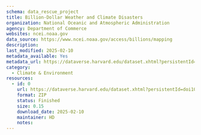 ```yaml
---
schema: data_rescue_project 
title: Billion-Dollar Weather and Climate Disasters
organization: National Oceanic and Atmospheric Administration
agency: Department of Commerce
websites: ncei.noaa.gov
data_source: https://www.ncei.noaa.gov/access/billions/mapping
description: 
last_modified: 2025-02-10
metadata_available: Yes
metadata_url: https://dataverse.harvard.edu/dataset.xhtml?persistentId=doi10.7910/DVN/WFMZWP&version=DRAFT
category:
  - Climate & Environment 
resources:
  - id: 0
    url: https://dataverse.harvard.edu/dataset.xhtml?persistentId=doi10.7910/DVN/WFMZWP&version
    format: ZIP
    status: Finished
    size: 0.15
    download_date: 2025-02-10
    maintainer: HD
    notes: 
---
```

